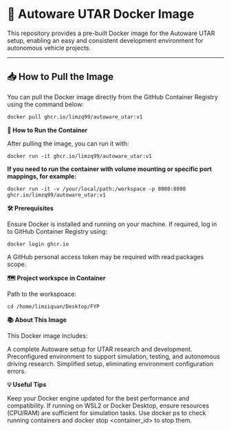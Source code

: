 # 🚗 Autoware UTAR Docker Image

This repository provides a pre-built Docker image for the Autoware UTAR setup, enabling an easy and consistent development environment for autonomous vehicle projects.

---

## 📥 How to Pull the Image

You can pull the Docker image directly from the GitHub Container Registry using the command below:

```bash
docker pull ghcr.io/limzq99/autoware_utar:v1

```

**🚀 How to Run the Container**

After pulling the image, you can run it with:
```
docker run -it ghcr.io/limzq99/autoware_utar:v1
```
**If you need to run the container with volume mounting or specific port mappings, for example:**
```
docker run -it -v /your/local/path:/workspace -p 8080:8080 ghcr.io/limzq99/autoware_utar:v1
```
**🛠️ Prerequisites**

Ensure Docker is installed and running on your machine.
If required, log in to GitHub Container Registry using:
```
docker login ghcr.io
```
A GitHub personal access token may be required with read:packages scope.

**🗺️ Project workspce in Container**

Path to the workspoace:
```
cd /home/limziquan/Desktop/FYP
```
**📚 About This Image**

This Docker image includes:

A complete Autoware setup for UTAR research and development.
Preconfigured environment to support simulation, testing, and autonomous driving research.
Simplified setup, eliminating environment configuration errors.

**💡 Useful Tips**

Keep your Docker engine updated for the best performance and compatibility.
If running on WSL2 or Docker Desktop, ensure resources (CPU/RAM) are sufficient for simulation tasks.
Use docker ps to check running containers and docker stop <container_id> to stop them.



